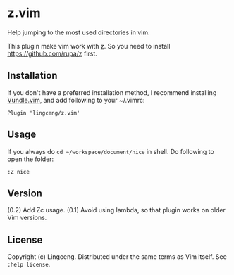 # z.vim

Help jumping to the most used directories in vim.

This plugin make vim work with [z](https://github.com/rupa/z).
So you need to install https://github.com/rupa/z first.

## Installation

If you don't have a preferred installation method, I recommend
installing [Vundle.vim](https://github.com/VundleVim/Vundle.vim), and
add following to your ~/.vimrc:

    Plugin 'lingceng/z.vim'

## Usage
If you always do `cd ~/workspace/document/nice` in shell.
Do following to open the folder:

    :Z nice

## Version
(0.2) Add Zc usage.
(0.1) Avoid using lambda, so that plugin works on older Vim versions.

## License

Copyright (c) Lingceng.  Distributed under the same terms as Vim itself.
See `:help license`.
